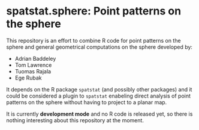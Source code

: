 # spatstat.sphere: Point patterns on the sphere

This repository is an effort to combine R code for point patterns on the sphere
and general geometrical computations on the sphere developed by:

- Adrian Baddeley
- Tom Lawrence
- Tuomas Rajala
- Ege Rubak

It depends on the R package `spatstat` (and possibly other packages) and it
could be considered a plugin to `spatstat` enabeling direct analysis of point
patterns on the sphere without having to project to a planar map.

It is currently **development mode** and no R code is released yet, so there is nothing interesting about this repository at the moment.
